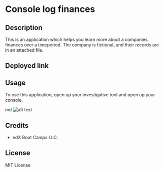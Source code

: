 # Console log finances

## Description
This is an application which helps you learn more about a companies finances over a timeperiod.
The company is fictional, and their records are in an attached file. 

## Deployed link

## Usage
To use this application, open up your investigative tool and open up your console.

md ![alt text](assets/images/screenshot.png)

## Credits

* edX Boot Camps LLC.

## License

MIT License